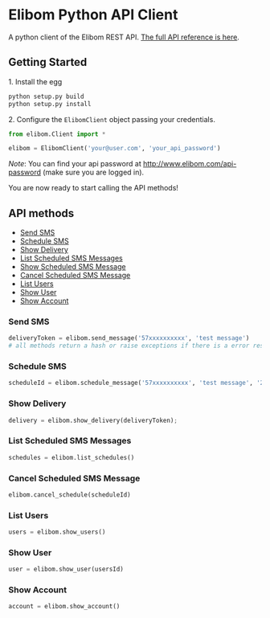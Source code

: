 Elibom Python API Client
===========

A python client of the Elibom REST API. [The full API reference is here](http://www.elibom.com/developers/reference).


## Getting Started

1\. Install the egg

```python
python setup.py build
python setup.py install
```

2\. Configure the `ElibomClient` object passing your credentials.

```python
from elibom.Client import *

elibom = ElibomClient('your@user.com', 'your_api_password')
```
*Note*: You can find your api password at http://www.elibom.com/api-password (make sure you are logged in).

You are now ready to start calling the API methods!

## API methods

* [Send SMS](#send-sms)
* [Schedule SMS](#schedule-sms)
* [Show Delivery](#show-delivery)
* [List Scheduled SMS Messages](#list-scheduled-sms-messages)
* [Show Scheduled SMS Message](#show-scheduled-sms-message)
* [Cancel Scheduled SMS Message](#cancel-scheduled-sms-message)
* [List Users](#list-users)
* [Show User](#show-user)
* [Show Account](#show-account)

### Send SMS
```python
deliveryToken = elibom.send_message('57xxxxxxxxxx', 'test message')
# all methods return a hash or raise exceptions if there is a error response
```

### Schedule SMS 
```python
scheduleId = elibom.schedule_message('57xxxxxxxxxx', 'test message', '2013-08-14 23:00')
```

### Show Delivery
```python
delivery = elibom.show_delivery(deliveryToken);
```

### List Scheduled SMS Messages
```python
schedules = elibom.list_schedules()
```

### Cancel Scheduled SMS Message
```python
elibom.cancel_schedule(scheduleId)
```

### List Users
```python
users = elibom.show_users()
```

### Show User
```python
user = elibom.show_user(usersId)
```

### Show Account
```python
account = elibom.show_account()
```
